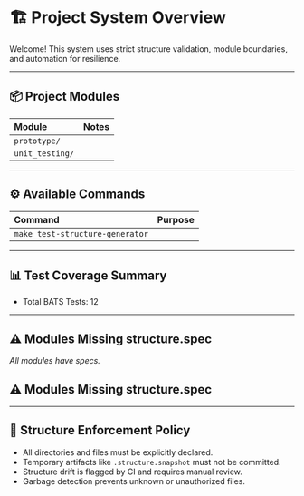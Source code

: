 # 🏗️ Project System Overview

Welcome!
This system uses strict structure validation, module boundaries, and automation for resilience.

---

## 📦 Project Modules

| Module | Notes |
|:---|:---|
| `prototype/` |  |
| `unit_testing/` |  |

---

## ⚙️ Available Commands

| Command | Purpose |
|:---|:---|
| `make test-structure-generator` |  |

---

## 📊 Test Coverage Summary

- Total BATS Tests: 12

---

## ⚠️ Modules Missing structure.spec

_All modules have specs._
## ⚠️ Modules Missing structure.spec


---

## 🧹 Structure Enforcement Policy

- All directories and files must be explicitly declared.
- Temporary artifacts like `.structure.snapshot` must not be committed.
- Structure drift is flagged by CI and requires manual review.
- Garbage detection prevents unknown or unauthorized files.
